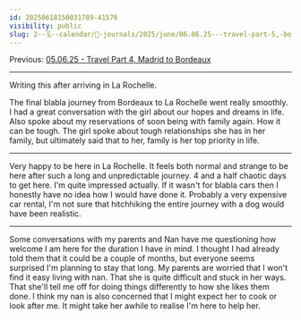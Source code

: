 ```yaml
---
id: 20250618150031789-41576
visibility: public
slug: 2--🗓️--calendar/📘-journals/2025/june/06.06.25---travel-part-5,-bordeaux-to-la-rochelle
---
```

Previous: [05.06.25 - Travel Part 4, Madrid to Bordeaux](/2--🗓️--Calendar/📘-Journals/2025/June/05.06.25---Travel-Part-4,-Madrid-to-Bordeaux)

---

Writing this after arriving in La Rochelle. 

The final blabla journey from Bordeaux to La Rochelle went really smoothly. I had a great conversation with the girl about our hopes and dreams in life. Also spoke about my reservations of soon being with family again. How it can be tough. The girl spoke about tough relationships she has in her family, but ultimately said that to her, family is her top priority in life.

---

Very happy to be here in La Rochelle. It feels both normal and strange to be here after such a long and unpredictable journey. 4 and a half chaotic days to get here. I'm quite impressed actually. If it wasn't for blabla cars then I honestly have no idea how I would have done it. Probably a very expensive car rental, I'm not sure that hitchhiking the entire journey with a dog would have been realistic.

___

Some conversations with my parents and Nan have me questioning how welcome I am here for the duration I have in mind. I thought I had already told them that it could be a couple of months, but everyone seems surprised I'm planning to stay that long. My parents are worried that I won't find it easy living with nan. That she is quite difficult and stuck in her ways. That she'll tell me off for doing things differently to how she likes them done. I think my nan is also concerned that I might expect her to cook or look after me. It might take her awhile to realise I'm here to help her.




